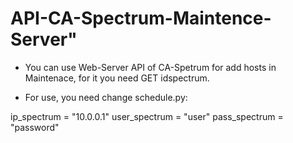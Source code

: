 # API-CA-Spectrum-Maintence-Server" 

* You can use Web-Server API of CA-Spetrum for add hosts in Maintenace, for it you need GET idspectrum.

- For use, you need change schedule.py:

ip_spectrum = "10.0.0.1"
user_spectrum = "user"
pass_spectrum = "password"


